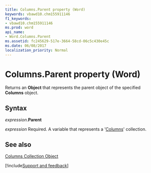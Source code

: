 ```yaml
---
title: Columns.Parent property (Word)
keywords: vbawd10.chm155911146
f1_keywords:
- vbawd10.chm155911146
ms.prod: word
api_name:
- Word.Columns.Parent
ms.assetid: fc245629-517e-3664-58cd-06c5c430e45c
ms.date: 06/08/2017
localization_priority: Normal
---
```



# Columns.Parent property (Word)

Returns an  **Object** that represents the parent object of the specified **Columns** object.


## Syntax

_expression_.**Parent**

_expression_ Required. A variable that represents a '[Columns](Word.columns.md)' collection.


## See also


[Columns Collection Object](Word.columns.md)

[!include[Support and feedback](~/includes/feedback-boilerplate.md)]
